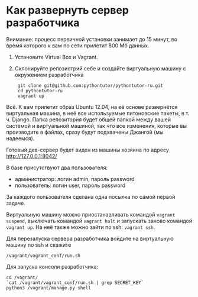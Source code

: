 Как развернуть сервер разработчика
==================================

Внимание: процесс первичной установки занимает до 15 минут, во время которого к вам по сети прилетит 800 Мб данных.

1. Установите Virtual Box и Vagrant.

2. Склонируйте репозиотрий себе и создайте виртуальную машину с окружением разработчика
    
        git clone git@github.com:pythontutor/pythontutor-ru.git
        cd pythontutor-ru
        vagrant up

Всё. К вам прилетит образ Ubuntu 12.04, на её основе развернётся виртуальная машина,
в неё все используемые питоновские пакеты, в т. ч. Django. Папка репозитория будет
общей папкой между вашей системой и виртуальной машиной, так что все изменения, которые
вы производите в файлах, сразу будут подхвачены Джангой (мы надеемся).

Готовый дев-сервер будет виден из машины хозяина по адресу http://127.0.0.1:8042/

В базе присутствуют два пользователя:
- администратор: логин admin, пароль password
- пользователь: логин user, пароль password

За каждого пользователя сделана одна посылка по самой первой задаче.

Виртуальную машину можно приостанавливать командой `vagrant suspend`, выключать командой `vagrant halt`
и запускать заново командой `vagrant up`. На неё также можно зайти по ssh: `vagrant ssh`.

Для перезапуска сервера разработчика войдите на виртуальную машину по ssh и скажите

    /vagrant/vagrant_conf/run.sh

Для запуска консоли разработчика:

    cd /vagrant/
    `cat /vagrant/vagrant_conf/run.sh | grep SECRET_KEY`
    python3 /vagrant/manage.py shell
